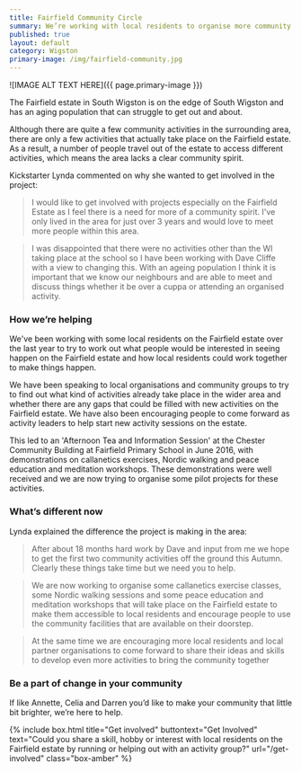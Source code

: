 ```yaml
---
title: Fairfield Community Circle 
summary: We’re working with local residents to organise more community activities on the Fairfield estate in South Wigston.
published: true
layout: default
category: Wigston
primary-image: /img/fairfield-community.jpg
---
```


![IMAGE ALT TEXT HERE]({{ page.primary-image }})

The Fairfield estate in South Wigston is on the edge of South Wigston and has an aging population that can struggle to get out and about.

Although there are quite a few community activities in the surrounding area, there are only a few activities that actually take place on the Fairfield estate. As a result, a number of people travel out of the estate to access different activities, which means the area lacks a clear community spirit.

Kickstarter Lynda commented on why she wanted to get involved in the project:

> I would like to get involved with projects especially on the Fairfield Estate as I feel there is a need for more of a community spirit.  I've only lived in the area for just over 3 years and would love to meet more people within this area.

> I was disappointed that there were no activities other than the WI taking place at the school so I have been working with Dave Cliffe with a view to changing this. With an ageing population I think it is important that we know our neighbours and are able to meet and discuss things whether it be over a cuppa or attending an organised activity.

### How we’re helping 

We've been working with some local residents on the Fairfield estate over the last year to try to work out what people would be interested in seeing happen on the Fairfield estate and how local residents could work together to make things happen.

We have been speaking to local organisations and community groups to try to find out what kind of activities already take place in the wider area and whether there are any gaps that could be filled with new activities on the Fairfield estate. We have also been encouraging people to come forward as activity leaders to help start new activity sessions on the estate.

This led to an 'Afternoon Tea and Information Session' at the Chester Community Building at Fairfield Primary School in June 2016, with demonstrations on callanetics exercises, Nordic walking and peace education and meditation workshops. These demonstrations were well received and we are now trying to organise some pilot projects for these activities.

### What’s different now 

Lynda explained the difference the project is making in the area:

> After about 18 months hard work by Dave and input from me we hope to get the first two community activities off the ground this Autumn.  Clearly these things take time but we need you to help.

> We are now working to organise some callanetics exercise classes, some Nordic walking sessions and some peace education and meditation workshops that will take place on the Fairfield estate to make them accessible to local residents and encourage people to use the community facilities that are available on their doorstep. 

> At the same time we are encouraging more local residents and local partner organisations to come forward to share their ideas and skills to develop even more activities to bring the community together


### Be a part of change in your community

If like Annette, Celia and Darren you’d like to make your community that little bit brighter, we’re here to help. 

{% include box.html title="Get involved" buttontext="Get Involved" text="Could you share a skill, hobby or interest with local residents on the Fairfield estate by running or helping out with an activity group?" url="/get-involved" class="box-amber"  %}